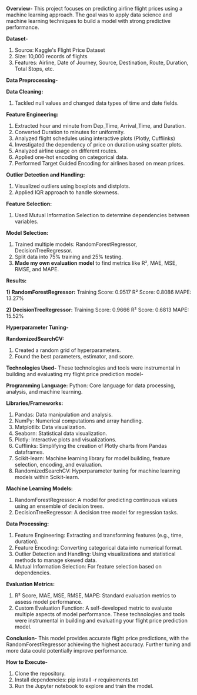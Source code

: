 **Overview-**
This project focuses on predicting airline flight prices using a machine learning approach. The goal was to apply data science and machine learning techniques to build a model with strong predictive performance.

**Dataset-**
1) Source: Kaggle's Flight Price Dataset
2) Size: 10,000 records of flights
3) Features: Airline, Date of Journey, Source, Destination, Route, Duration, Total Stops, etc.

**Data Preprocessing-**

**Data Cleaning:**
1) Tackled null values and changed data types of time and date fields.

**Feature Engineering:**
1) Extracted hour and minute from Dep_Time, Arrival_Time, and Duration.
2) Converted Duration to minutes for uniformity.
3) Analyzed flight schedules using interactive plots (Plotly, Cufflinks)
4) Investigated the dependency of price on duration using scatter plots.
5) Analyzed airline usage on different routes.
6) Applied one-hot encoding on categorical data.
7) Performed Target Guided Encoding for airlines based on mean prices.

**Outlier Detection and Handling:**
1) Visualized outliers using boxplots and distplots.
2) Applied IQR approach to handle skewness.

**Feature Selection:** 
1) Used Mutual Information Selection to determine dependencies between variables.

**Model Selection:**
1) Trained multiple models: RandomForestRegressor, DecisionTreeRegressor.
2) Split data into 75% training and 25% testing.
3) **Made my own evaluation model** to find metrics like R², MAE, MSE, RMSE, and MAPE.

**Results:**

**1) RandomForestRegressor:**
Training Score: 0.9517
R² Score: 0.8086
MAPE: 13.27%

**2) DecisionTreeRegressor:**
Training Score: 0.9666
R² Score: 0.6813
MAPE: 15.52%

**Hyperparameter Tuning-**

**RandomizedSearchCV:**
1) Created a random grid of hyperparameters.
2) Found the best parameters, estimator, and score.

**Technologies Used-**
These technologies and tools were instrumental in building and evaluating my flight price prediction model-

**Programming Language:**
Python: Core language for data processing, analysis, and machine learning.

**Libraries/Frameworks:**
1) Pandas: Data manipulation and analysis.
2) NumPy: Numerical computations and array handling.
3) Matplotlib: Data visualization.
4) Seaborn: Statistical data visualization.
5) Plotly: Interactive plots and visualizations.
6) Cufflinks: Simplifying the creation of Plotly charts from Pandas dataframes.
7) Scikit-learn: Machine learning library for model building, feature selection, encoding, and evaluation.
8) RandomizedSearchCV: Hyperparameter tuning for machine learning models within Scikit-learn.

**Machine Learning Models:**
1) RandomForestRegressor: A model for predicting continuous values using an ensemble of decision trees.
2) DecisionTreeRegressor: A decision tree model for regression tasks.

**Data Processing:**
1) Feature Engineering: Extracting and transforming features (e.g., time, duration).
2) Feature Encoding: Converting categorical data into numerical format.
3) Outlier Detection and Handling: Using visualizations and statistical methods to manage skewed data.
4) Mutual Information Selection: For feature selection based on dependencies.

**Evaluation Metrics:**
1) R² Score, MAE, MSE, RMSE, MAPE: Standard evaluation metrics to assess model performance.
2) Custom Evaluation Function: A self-developed metric to evaluate multiple aspects of model performance.
These technologies and tools were instrumental in building and evaluating your flight price prediction model.

**Conclusion-**
This model provides accurate flight price predictions, with the RandomForestRegressor achieving the highest accuracy. Further tuning and more data could potentially improve performance.

**How to Execute-**
1) Clone the repository.
2) Install dependencies: pip install -r requirements.txt
3) Run the Jupyter notebook to explore and train the model.
